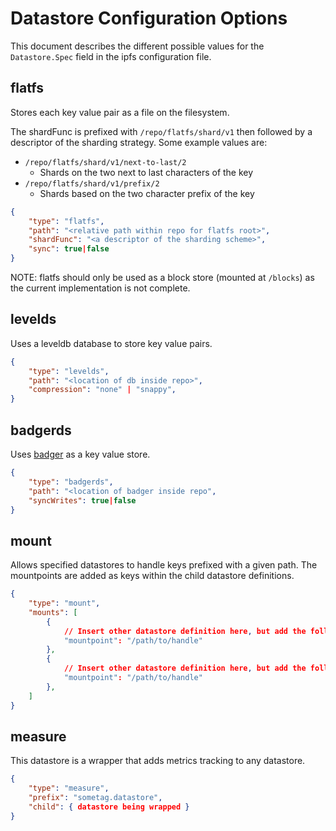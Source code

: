 # Datastore Configuration Options

This document describes the different possible values for the `Datastore.Spec`
field in the ipfs configuration file.

## flatfs
Stores each key value pair as a file on the filesystem.

The shardFunc is prefixed with `/repo/flatfs/shard/v1` then followed by a descriptor of the sharding strategy. Some example values are:
- `/repo/flatfs/shard/v1/next-to-last/2`
  - Shards on the two next to last characters of the key
- `/repo/flatfs/shard/v1/prefix/2`
  - Shards based on the two character prefix of the key

```json
{
	"type": "flatfs",
	"path": "<relative path within repo for flatfs root>",
	"shardFunc": "<a descriptor of the sharding scheme>",
	"sync": true|false
}
```

NOTE: flatfs should only be used as a block store (mounted at `/blocks`) as the
current implementation is not complete.

## levelds
Uses a leveldb database to store key value pairs.

```json
{
	"type": "levelds",
	"path": "<location of db inside repo>",
	"compression": "none" | "snappy",
}
```

## badgerds
Uses [badger](https://github.com/dgraph-io/badger) as a key value store.

```json
{
	"type": "badgerds",
	"path": "<location of badger inside repo",
	"syncWrites": true|false
}
```

## mount
Allows specified datastores to handle keys prefixed with a given path.
The mountpoints are added as keys within the child datastore definitions.

```json
{
	"type": "mount",
	"mounts": [
		{
			// Insert other datastore definition here, but add the following key:
			"mountpoint": "/path/to/handle"
		},
		{
			// Insert other datastore definition here, but add the following key:
			"mountpoint": "/path/to/handle"
		},
	]
}
```

## measure
This datastore is a wrapper that adds metrics tracking to any datastore.

```json
{
	"type": "measure",
	"prefix": "sometag.datastore",
	"child": { datastore being wrapped }
}
```

